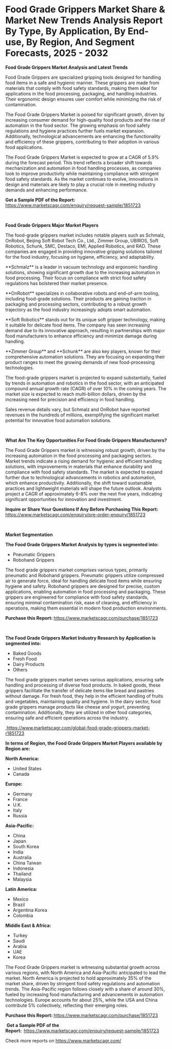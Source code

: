 <p><h1>Food Grade Grippers Market Share & Market New Trends Analysis Report By Type, By Application, By End-use, By Region, And Segment Forecasts, 2025 - 2032</h1></p><p><strong>Food Grade Grippers Market Analysis and Latest Trends</strong></p>
<p><p>Food Grade Grippers are specialized gripping tools designed for handling food items in a safe and hygienic manner. These grippers are made from materials that comply with food safety standards, making them ideal for applications in the food processing, packaging, and handling industries. Their ergonomic design ensures user comfort while minimizing the risk of contamination.</p><p>The Food Grade Grippers Market is poised for significant growth, driven by increasing consumer demand for high-quality food products and the rise of automation in the food sector. The growing emphasis on food safety regulations and hygiene practices further fuels market expansion. Additionally, technological advancements are enhancing the functionality and efficiency of these grippers, contributing to their adoption in various food applications.</p><p>The Food Grade Grippers Market is expected to grow at a CAGR of 5.9% during the forecast period. This trend reflects a broader shift towards mechanization and automation in food handling processes, as companies look to improve productivity while maintaining compliance with stringent food safety standards. As the market continues to evolve, innovations in design and materials are likely to play a crucial role in meeting industry demands and enhancing performance.</p></p>
<p><strong>Get a Sample PDF of the Report:&nbsp;</strong> <a href="https://www.marketscagr.com/enquiry/request-sample/1851723?utm_campaign=2528&utm_medium=2&utm_source=Github&utm_content=ia&utm_term=26032025&utm_id=food-grade-grippers">https://www.marketscagr.com/enquiry/request-sample/1851723</a></p>
<p>&nbsp;</p>
<p><strong>Food Grade Grippers Major Market Players</strong></p>
<p><p>The food-grade grippers market includes notable players such as Schmalz, OnRobot, Beijing Soft Robot Tech Co., Ltd., Zimmer Group, UBIROS, Soft Robotics, Schunk, SMC, Destaco, EMI, Applied Robotics, and RAD. These companies are engaged in providing innovative gripping solutions tailored for the food industry, focusing on hygiene, efficiency, and adaptability.</p><p>**Schmalz** is a leader in vacuum technology and ergonomic handling solutions, showing significant growth due to the increasing automation in food processing. Their focus on compliance with strict food safety regulations has bolstered their market presence. </p><p>**OnRobot** specializes in collaborative robots and end-of-arm tooling, including food-grade solutions. Their products are gaining traction in packaging and processing sectors, contributing to a robust growth trajectory as the food industry increasingly adopts smart automation.</p><p>**Soft Robotics** stands out for its unique soft gripper technology, making it suitable for delicate food items. The company has seen increasing demand due to its innovative approach, resulting in partnerships with major food manufacturers to enhance efficiency and minimize damage during handling.</p><p>**Zimmer Group** and **Schunk** are also key players, known for their comprehensive automation solutions. They are focusing on expanding their product ranges to meet the growing demands of new food-processing technologies.</p><p>The food-grade grippers market is projected to expand substantially, fueled by trends in automation and robotics in the food sector, with an anticipated compound annual growth rate (CAGR) of over 10% in the coming years. The market size is expected to reach multi-billion dollars, driven by the increasing need for precision and efficiency in food handling.</p><p>Sales revenue details vary, but Schmalz and OnRobot have reported revenues in the hundreds of millions, exemplifying the significant market potential for innovative food automation solutions.</p></p>
<p>&nbsp;</p>
<p><strong>What Are The Key Opportunities For Food Grade Grippers Manufacturers?</strong></p>
<p><p>The Food Grade Grippers market is witnessing robust growth, driven by the increasing automation in the food processing and packaging sectors. Market trends indicate a rising demand for hygienic and efficient handling solutions, with improvements in materials that enhance durability and compliance with food safety standards. The market is expected to expand further due to technological advancements in robotics and automation, which enhance productivity. Additionally, the shift toward sustainable practices and lightweight materials will shape the future outlook. Analysts project a CAGR of approximately 6-8% over the next five years, indicating significant opportunities for innovation and investment.</p></p>
<p><strong>Inquire or Share Your Questions If Any Before Purchasing This Report:</strong> <a href="https://www.marketscagr.com/enquiry/pre-order-enquiry/1851723?utm_campaign=2528&utm_medium=2&utm_source=Github&utm_content=ia&utm_term=26032025&utm_id=food-grade-grippers">https://www.marketscagr.com/enquiry/pre-order-enquiry/1851723</a></p>
<p>&nbsp;</p>
<p><strong>Market Segmentation</strong></p>
<p><strong>The Food Grade Grippers Market Analysis by types is segmented into:</strong></p>
<p><ul><li>Pneumatic Grippers</li><li>Robohand Grippers</li></ul></p>
<p><p>The food grade grippers market comprises various types, primarily pneumatic and Robohand grippers. Pneumatic grippers utilize compressed air to generate force, ideal for handling delicate food items while ensuring hygiene and safety. Robohand grippers are designed for precise, custom applications, enabling automation in food processing and packaging. These grippers are engineered for compliance with food safety standards, ensuring minimal contamination risk, ease of cleaning, and efficiency in operations, making them essential in modern food production environments.</p></p>
<p><strong>Purchase this Report:&nbsp;</strong><a href="https://www.marketscagr.com/purchase/1851723?utm_campaign=2528&utm_medium=2&utm_source=Github&utm_content=ia&utm_term=26032025&utm_id=food-grade-grippers">https://www.marketscagr.com/purchase/1851723</a></p>
<p>&nbsp;</p>
<p><strong>The Food Grade Grippers Market Industry Research by Application is segmented into:</strong></p>
<p><ul><li>Baked Goods</li><li>Fresh Food</li><li>Dairy Products</li><li>Others</li></ul></p>
<p><p>The food grade grippers market serves various applications, ensuring safe handling and processing of diverse food products. In baked goods, these grippers facilitate the transfer of delicate items like bread and pastries without damage. For fresh food, they help in the efficient handling of fruits and vegetables, maintaining quality and hygiene. In the dairy sector, food grade grippers manage products like cheese and yogurt, preventing contamination. Additionally, they are utilized in other food categories, ensuring safe and efficient operations across the industry.</p></p>
<p><a href="https://www.marketscagr.com/global-food-grade-grippers-market-r1851723?utm_campaign=2528&utm_medium=2&utm_source=Github&utm_content=ia&utm_term=26032025&utm_id=food-grade-grippers">&nbsp;https://www.marketscagr.com/global-food-grade-grippers-market-r1851723</a></p>
<p><strong>In terms of Region, the Food Grade Grippers Market Players available by Region are:</strong></p>
<p>
    <p> <strong> North America: </strong>
        <ul>
            <li>United States</li>
            <li>Canada</li>
        </ul>
        </p> 
    <p> <strong> Europe: </strong>
        <ul>
            <li>Germany</li>
            <li>France</li>
            <li>U.K.</li>
            <li>Italy</li>
            <li>Russia</li>
        </ul>
        </p> 
    <p> <strong> Asia-Pacific: </strong>
        <ul>
            <li>China</li>
            <li>Japan</li>
            <li>South Korea</li>
            <li>India</li>
            <li>Australia</li>
            <li>China Taiwan</li>
            <li>Indonesia</li>
            <li>Thailand</li>
            <li>Malaysia</li>
        </ul>
        </p> 
    <p> <strong> Latin America: </strong>
        <ul>
            <li>Mexico</li>
            <li>Brazil</li>
            <li>Argentina Korea</li>
            <li>Colombia</li>
        </ul>
        </p> 
    <p> <strong> Middle East & Africa: </strong>
        <ul>
            <li>Turkey</li>
            <li>Saudi</li>
            <li>Arabia</li>
            <li>UAE</li>
            <li>Korea</li>
        </ul>
    </p>
    </p>
<p><p>The Food Grade Grippers market is witnessing substantial growth across various regions, with North America and Asia-Pacific anticipated to lead the market. North America is projected to hold approximately 35% of the market share, driven by stringent food safety regulations and automation trends. The Asia-Pacific region follows closely with a share of around 30%, fueled by increasing food manufacturing and advancements in automation technologies. Europe accounts for about 25%, while the USA and China contribute 5% collectively, reflecting their emerging roles.</p></p>
<p><strong>Purchase this Report: </strong><a href="https://www.marketscagr.com/purchase/1851723?utm_campaign=2528&utm_medium=2&utm_source=Github&utm_content=ia&utm_term=26032025&utm_id=food-grade-grippers">https://www.marketscagr.com/purchase/1851723</a></p>
<p>&nbsp;<strong>Get a Sample PDF of the Report:&nbsp;&nbsp;</strong><a href="https://www.marketscagr.com/enquiry/request-sample/1851723?utm_campaign=2528&utm_medium=2&utm_source=Github&utm_content=ia&utm_term=26032025&utm_id=food-grade-grippers">https://www.marketscagr.com/enquiry/request-sample/1851723</a></p>
<p><strong></strong></p>
<p>Check more reports on <a href="https://www.marketscagr.com/?utm_campaign=2528&utm_medium=2&utm_source=Github&utm_content=ia&utm_term=26032025&utm_id=food-grade-grippers">https://www.marketscagr.com/</a></p>